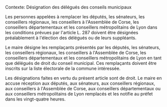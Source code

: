 Contexte: Désignation des délégués des conseils municipaux

Les personnes appelées à remplacer les députés, les sénateurs, les conseillers régionaux, les conseillers à l'Assemblée de Corse, les conseillers départementaux et les conseillers métropolitains de Lyon dans les conditions prévues par l'article L. 287 doivent être désignées préalablement à l'élection des délégués ou de leurs suppléants.

Le maire désigne les remplaçants présentés par les députés, les sénateurs, les conseillers régionaux, les conseillers à l'Assemblée de Corse, les conseillers départementaux et les conseillers métropolitains de Lyon en tant que délégués de droit du conseil municipal. Ces remplaçants doivent être inscrits sur la liste électorale de la commune intéressée.

Les désignations faites en vertu du présent article sont de droit. Le maire en accuse réception aux députés, aux sénateurs, aux conseillers régionaux, aux conseillers à l'Assemblée de Corse, aux conseillers départementaux ou aux conseillers métropolitains de Lyon remplacés et les notifie au préfet dans les vingt-quatre heures.